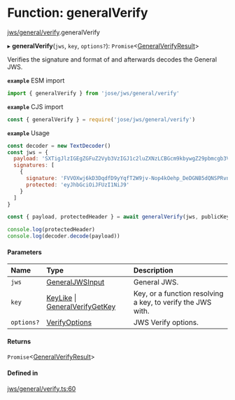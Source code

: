 # Function: generalVerify

[jws/general/verify](../modules/jws_general_verify.md).generalVerify

▸ **generalVerify**(`jws`, `key`, `options?`): `Promise`<[GeneralVerifyResult](../interfaces/types.generalverifyresult.md)\>

Verifies the signature and format of and afterwards decodes the General JWS.

**`example`** ESM import
```js
import { generalVerify } from 'jose/jws/general/verify'
```

**`example`** CJS import
```js
const { generalVerify } = require('jose/jws/general/verify')
```

**`example`** Usage
```js
const decoder = new TextDecoder()
const jws = {
  payload: 'SXTigJlzIGEgZGFuZ2Vyb3VzIGJ1c2luZXNzLCBGcm9kbywgZ29pbmcgb3V0IHlvdXIgZG9vci4',
  signatures: [
    {
      signature: 'FVVOXwj6kD3DqdfD9yYqfT2W9jv-Nop4kOehp_DeDGNB5dQNSPRvntBY6xH3uxlCxE8na9d_kyhYOcanpDJ0EA',
      protected: 'eyJhbGciOiJFUzI1NiJ9'
    }
  ]
}

const { payload, protectedHeader } = await generalVerify(jws, publicKey)

console.log(protectedHeader)
console.log(decoder.decode(payload))
```

#### Parameters

| Name | Type | Description |
| :------ | :------ | :------ |
| `jws` | [GeneralJWSInput](../interfaces/types.generaljwsinput.md) | General JWS. |
| `key` | [KeyLike](../types/types.keylike.md) \| [GeneralVerifyGetKey](../interfaces/jws_general_verify.generalverifygetkey.md) | Key, or a function resolving a key, to verify the JWS with. |
| `options?` | [VerifyOptions](../interfaces/types.verifyoptions.md) | JWS Verify options. |

#### Returns

`Promise`<[GeneralVerifyResult](../interfaces/types.generalverifyresult.md)\>

#### Defined in

[jws/general/verify.ts:60](https://github.com/panva/jose/blob/v3.13.0/src/jws/general/verify.ts#L60)

